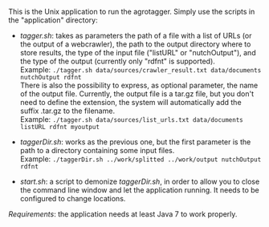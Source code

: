 This is the Unix application to run the agrotagger. Simply use the scripts in the "application" directory:

- *tagger.sh*: takes as parameters the path of a file with a list of URLs (or the output of a webcrawler), the path to the output directory where to store results, the type of the input file ("listURL" or "nutchOutput"), and the type of the output (currently only "rdfnt" is supported).  
Example: ``./tagger.sh data/sources/crawler_result.txt data/documents nutchOutput rdfnt``  
There is also the possibility to express, as optional parameter, the name of the output file. Currently, the output file is a tar.gz file, but you don't need to define the extension, the system will automatically add the suffix .tar.gz to the filename.  
Example: ``./tagger.sh data/sources/list_urls.txt data/documents listURL rdfnt myoutput``  

- *taggerDir.sh*: works as the previous one, but the first parameter is the path to a directory containing some input files.  
Example: ``./taggerDir.sh ../work/splitted ../work/output nutchOutput rdfnt``
	
- *start.sh*: a script to demonize *taggerDir.sh*, in order to allow you to close the command line window and let the application running. It needs to be configured to change locations.  

*Requirements*: the application needs at least Java 7 to work properly.
